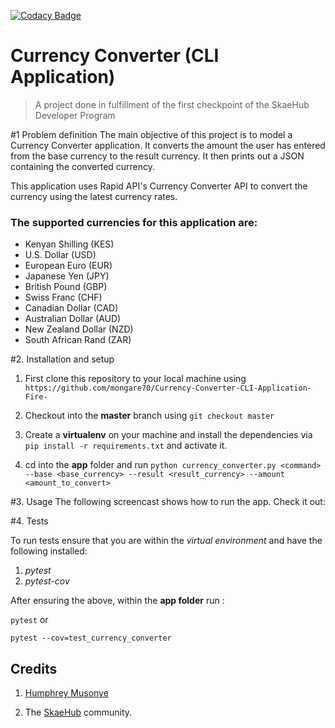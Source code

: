[![Codacy Badge](https://app.codacy.com/project/badge/Grade/ad4992c5d10b445fb9bb0f35fa10424d)](https://www.codacy.com/gh/mongare70/Currency-Converter-CLI-Application-Fire-/dashboard?utm_source=github.com&amp;utm_medium=referral&amp;utm_content=mongare70/Currency-Converter-CLI-Application-Fire-&amp;utm_campaign=Badge_Grade)

# Currency Converter (CLI Application)
>A project done in fulfillment of the first checkpoint of the SkaeHub Developer Program

#1 Problem definition
The main objective of this project is to model a Currency Converter application. 
It converts the amount the user has entered from the base currency to the result currency.
It then prints out a JSON containing the converted currency.

This application uses Rapid API's Currency Converter API 
to convert the currency using the latest currency rates.
  
### The supported currencies for this application are:
* Kenyan Shilling (KES)
* U.S. Dollar (USD)
* European Euro (EUR)
* Japanese Yen (JPY)
* British Pound (GBP)
* Swiss Franc (CHF)
* Canadian Dollar (CAD)
* Australian Dollar (AUD)
* New Zealand Dollar (NZD)
* South African Rand (ZAR)

#2. Installation and setup

1. First clone this repository to your local machine using `https://github.com/mongare70/Currency-Converter-CLI-Application-Fire-`

2. Checkout into the **master** branch using `git checkout master`

3. Create a **virtualenv** on your machine and install the dependencies via `pip install -r requirements.txt` and activate it.

4. cd into the **app** folder and run `python currency_converter.py <command> --base <base_currency> --result <result_currency> --amount <amount_to_convert>`

#3. Usage
The following screencast shows how to run the app. Check it out:



#4. Tests

To run tests ensure that you are within the *virtual environment* and have the following installed:

1. *pytest*
2. *pytest-cov*

After ensuring the above, within the **app folder** run :

`pytest` or

`pytest --cov=test_currency_converter`

## Credits

1. [Humphrey Musonye](https://github.com/hmusonye)

2. The [SkaeHub](https://skaehub.com/) community.

